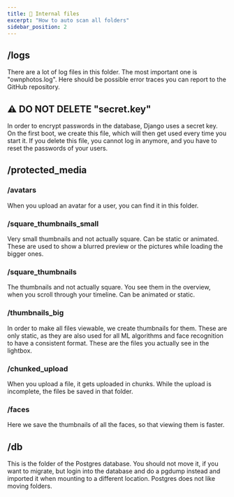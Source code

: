 ```yaml
---
title: 📂 Internal files
excerpt: "How to auto scan all folders"
sidebar_position: 2
---
```


## /logs

There are a lot of log files in this folder. The most important one is "ownphotos.log". Here should be possible error traces you can report to the GitHub repository.

## ⚠ DO NOT DELETE "secret.key"

In order to encrypt passwords in the database, Django uses a secret key. On the first boot, we create this file, which will then get used every time you start it. If you delete this file, you cannot log in anymore, and you have to reset the passwords of your users.

## /protected_media

### /avatars

When you upload an avatar for a user, you can find it in this folder.

### /square_thumbnails_small

Very small thumbnails and not actually square. Can be static or animated. These are used to show a blurred preview or the pictures while loading the bigger ones.

### /square_thumbnails

The thumbnails and not actually square. You see them in the overview, when you scroll through your timeline. Can be animated or static.

### /thumbnails_big

In order to make all files viewable, we create thumbnails for them. These are only static, as they are also used for all ML algorithms and face recognition to have a consistent format. These are the files you actually see in the lightbox.

### /chunked_upload

When you upload a file, it gets uploaded in chunks. While the upload is incomplete, the files be saved in that folder.

### /faces

Here we save the thumbnails of all the faces, so that viewing them is faster.

## /db

This is the folder of the Postgres database. You should not move it, if you want to migrate, but login into the database and do a pgdump instead and imported it when mounting to a different location. Postgres does not like moving folders.
